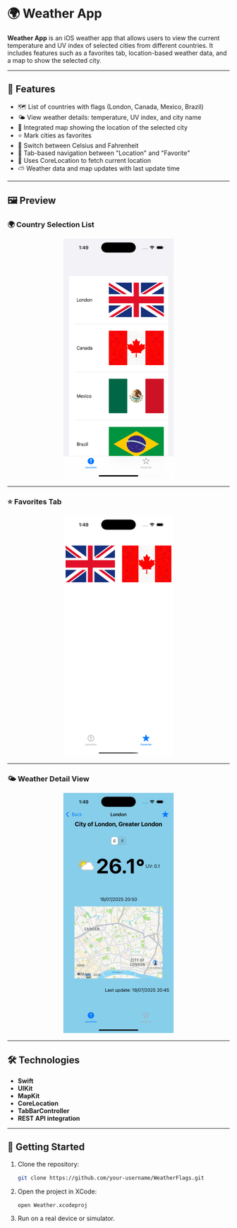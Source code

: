 # 🌍 Weather App

**Weather App** is an iOS weather app that allows users to view the current temperature and UV index of selected cities from different countries. It includes features such as a favorites tab, location-based weather data, and a map to show the selected city.

---

## 📱 Features

- 🗺 List of countries with flags (London, Canada, Mexico, Brazil)
- 🌤 View weather details: temperature, UV index, and city name
- 📍 Integrated map showing the location of the selected city
- ⭐ Mark cities as favorites
- 🔁 Switch between Celsius and Fahrenheit
- 📲 Tab-based navigation between "Location" and "Favorite"
- 🧭 Uses CoreLocation to fetch current location
- ⛅ Weather data and map updates with last update time

---

## 🖼 Preview

### 🌍 Country Selection List
<p align="center">
  <img src="assets/locations-preview.png" alt="Country List View" width="250"/>
</p>

---

### ⭐ Favorites Tab
<p align="center">
  <img src="assets/favorites-preview.png" alt="Favorites Tab View" width="250"/>
</p>

---

### 🌤 Weather Detail View
<p align="center">
  <img src="assets/weather-preview.png" alt="Weather Detail View" width="250"/>
</p>

---

## 🛠️ Technologies

- **Swift**
- **UIKit**
- **MapKit**
- **CoreLocation**
- **TabBarController**
- **REST API integration**
---

## 🚀 Getting Started

1. Clone the repository:
   ```bash
   git clone https://github.com/your-username/WeatherFlags.git
2. Open the project in XCode:
   ```bash
   open Weather.xcodeproj
3. Run on a real device or simulator.

